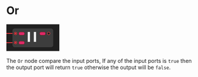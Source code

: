 # Or

![](../../images/node-reference/or.png)

The `Or` node compare the input ports, If any of the input ports is `true` then the output port will return `true` otherwise the output will be `false`.